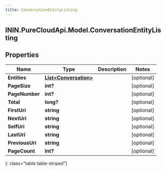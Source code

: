 ```yaml
---
title: ConversationEntityListing
---
```

## ININ.PureCloudApi.Model.ConversationEntityListing

## Properties

|Name | Type | Description | Notes|
|------------ | ------------- | ------------- | -------------|
| **Entities** | [**List&lt;Conversation&gt;**](Conversation.html) |  | [optional] |
| **PageSize** | **int?** |  | [optional] |
| **PageNumber** | **int?** |  | [optional] |
| **Total** | **long?** |  | [optional] |
| **FirstUri** | **string** |  | [optional] |
| **NextUri** | **string** |  | [optional] |
| **SelfUri** | **string** |  | [optional] |
| **LastUri** | **string** |  | [optional] |
| **PreviousUri** | **string** |  | [optional] |
| **PageCount** | **int?** |  | [optional] |
{: class="table table-striped"}


